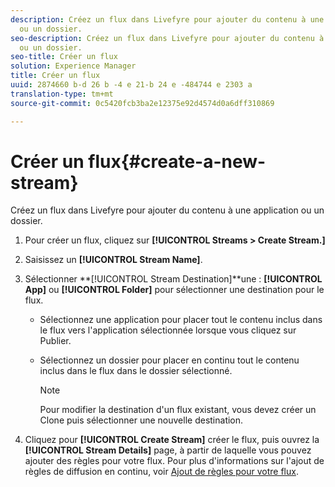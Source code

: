 ```yaml
---
description: Créez un flux dans Livefyre pour ajouter du contenu à une application
  ou un dossier.
seo-description: Créez un flux dans Livefyre pour ajouter du contenu à une application
  ou un dossier.
seo-title: Créer un flux
solution: Experience Manager
title: Créer un flux
uuid: 2874660 b-d 26 b -4 e 21-b 24 e -484744 e 2303 a
translation-type: tm+mt
source-git-commit: 0c5420fcb3ba2e12375e92d4574d0a6dff310869

---
```



# Créer un flux{#create-a-new-stream}

Créez un flux dans Livefyre pour ajouter du contenu à une application ou un dossier.

1. Pour créer un flux, cliquez sur **[!UICONTROL Streams > Create Stream.]**
1. Saisissez un **[!UICONTROL Stream Name]**.
1. Sélectionner **[!UICONTROL Stream Destination]**une : **[!UICONTROL App]** ou **[!UICONTROL Folder]** pour sélectionner une destination pour le flux.

   * Sélectionnez une application pour placer tout le contenu inclus dans le flux vers l'application sélectionnée lorsque vous cliquez sur Publier.
   * Sélectionnez un dossier pour placer en continu tout le contenu inclus dans le flux dans le dossier sélectionné.

      >[!NOTE]
      >
      >Pour modifier la destination d'un flux existant, vous devez créer un Clone puis sélectionner une nouvelle destination.

1. Cliquez pour **[!UICONTROL Create Stream]** créer le flux, puis ouvrez la **[!UICONTROL Stream Details]** page, à partir de laquelle vous pouvez ajouter des règles pour votre flux. Pour plus d'informations sur l'ajout de règles de diffusion en continu, voir [Ajout de règles pour votre flux](../c-streams/t-add-rules-for-your-stream.md#t_add_rules_for_your_stream).
